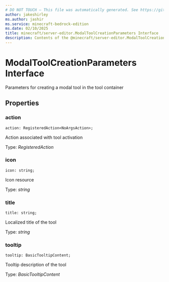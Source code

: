 ```yaml
---
# DO NOT TOUCH — This file was automatically generated. See https://github.com/mojang/minecraftapidocsgenerator to modify descriptions, examples, etc.
author: jakeshirley
ms.author: jashir
ms.service: minecraft-bedrock-edition
ms.date: 02/10/2025
title: minecraft/server-editor.ModalToolCreationParameters Interface
description: Contents of the @minecraft/server-editor.ModalToolCreationParameters class.
---
```

# ModalToolCreationParameters Interface

Parameters for creating a modal tool in the tool container

## Properties

### **action**
`action: RegisteredAction<NoArgsAction>;`

Action associated with tool activation

Type: *RegisteredAction<NoArgsAction>*

### **icon**
`icon: string;`

Icon resource

Type: *string*

### **title**
`title: string;`

Localized title of the tool

Type: *string*

### **tooltip**
`tooltip: BasicTooltipContent;`

Tooltip description of the tool

Type: *BasicTooltipContent*
